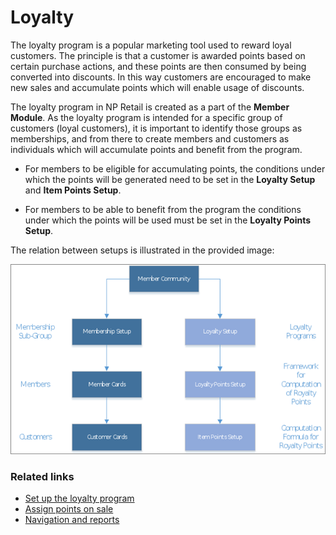 # Loyalty

The loyalty program is a popular marketing tool used to reward loyal customers. The principle is that a customer is awarded points based on certain purchase actions, and these points are then consumed by being converted into discounts. In this way customers are encouraged to make new sales and accumulate points which will enable usage of discounts.

The loyalty program in NP Retail is created as a part of the **Member Module**. As the loyalty program is intended for a specific group of customers (loyal customers), it is important to identify those groups as memberships, and from there to create members and customers as individuals which will accumulate points and benefit from the program. 

- For members to be eligible for accumulating points, the conditions under which the points will be generated need to be set in the **Loyalty Setup** and **Item Points Setup**. 

- For members to be able to benefit from the program the conditions under which the points will be used must be set in the **Loyalty Points Setup**. 

The relation between setups is illustrated in the provided image:

![Loyalty](../images/Loyalty%20relations.png)

### Related links

- [Set up the loyalty program](../howto/Loyalty%20setup.md)
- [Assign points on sale](../howto/Assigning%20points%20on%20sale.md)
- [Navigation and reports](Navigation%20and%20reports.md)